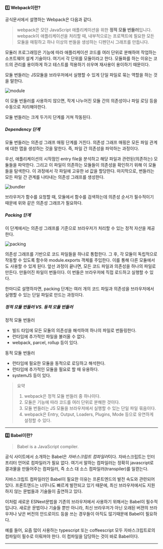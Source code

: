 **1️⃣ Webpack이란?**

공식문서에서 설명하는 Webpack은 다음과 같다.

> webpack은 모던 JavaScript 애플리케이션을 위한 **정적 모듈 번들러**입니다. webpack이 애플리케이션을 처리할 때, 내부적으로는 프로젝트에 필요한 모든 모듈을 매핑하고 하나 이상의 번들을 생성하는 디펜던시 그래프를 만듭니다.

모듈러 프로그래밍은 기능에 따라 애플리케이션 코드를 여러 단위로 분해하여 작업하는 소프트웨어 설계 기술이다. 여기서 각 단위를 모듈이라고 한다. 모듈화를 하는 이유는 코드의 관리를 용이하게 하고 테스트를 적용하기 쉬우며 재사용이 용이하기 때문이다.

모듈 번들러는 JS모듈을 브라우저에서 실행할 수 있게 단일 파일로 묶는 역할을 하는 것을 말한다.

![module](https://github.com/user-attachments/assets/036bcf61-b1cf-4302-9e5f-37be1ed5b026)

이 모듈 번들러를 사용하지 않으면, 작게 나누어진 모듈 간의 의존성이나 파일 로딩 등을 수동으로 처리해야한다.

모듈 번들러는 크게 두가지 단계를 거쳐 작동된다.

##### Dependency 단계

모듈 번들러는 의존성 그래프 매핑 단계를 거친다. 의존성 그래프 매핑은 모든 파일 관계에 대한 맵을 생성하는 것을 말한다. 즉, 파일 간 의존성을 파악하는 과정이다.

우선, 애플리케이션의 시작점인 entry file을 분석하고 해당 파일과 관련된(의존하는) 모듈들을 파악한다.
그리고 이 파일이 의존하는 모듈들이 의존성을 확인하기 위해 이 모듈들을 탐색한다. 이 과정에서 각 파일에 고유한 id 값을 할당한다. 마지막으로, 번들러는 모든 파일 간 관계를 나타내는 의존성 그래프를 생성한다.

![bundler](https://github.com/user-attachments/assets/79d86fa3-45f6-491d-89f9-b157c8a35622)

브라우저가 함수를 요청할 때, 모듈에서 함수를 검색하는데 의존성 순서가 필수적이기 때문에 위와 같은 의존성 그래프가 필요하다.

##### Packing 단계

이 단계에서는 의존성 그래프를 기준으로 브라우저가 처리할 수 있는 정적 자산을 제공한다.

![packing](https://github.com/user-attachments/assets/b686275a-bdae-4e24-8ffc-aa7cd5636884)

의존성 그래프를 기반으로 코드 파일들을 하나로 통합한다. 그 후, 각 모듈이 독립적으로 작동할 수 있도록 함수와 module.exports 객체를 주입한다. 이를 통해 다른 모듈에서도 사용할 수 있게 된다. 앞선 과정이 끝나면, 모든 코드 파일과 의존성을 하나의 파일로 만든다. 만들어진 파일이 번들이다. 이 번들은 브라우저에 직접 로드하고 실행할 수 있다.

한마디로 설명하자면, packing 단계는 여러 개의 코드 파일과 의존성을 브라우저에서 실행할 수 있는 단일 파일로 만드는 과정이다.

##### 정적 모듈 번들러 VS. 동적 모듈 번들러

정적 모듈 번들러

- 빌드 타임에 모든 모듈의 의존성을 해석하여 하나의 파일로 번들링한다.
- 런타임에 추가적인 파일을 불러올 수 없다.
- webpack, parcel, rollup 등이 있다.

동적 모듈 번들러

- 런타임에 필요한 모듈을 동적으로 로딩하고 해석한다.
- 런타임에 추가적인 모듈을 필요로 할 때 유용하다.
- systemJS 등이 있다.

> 요약
>
> 1. webpack은 정적 모듈 번들러 중 하나이다.
> 2. 모듈은 기능에 따라 코드를 여러 단위로 분해한 것이다.
> 3. 모듈 번들러는 JS 모듈을 브라우저에서 실행할 수 있는 단일 파일 묶음이다.
> 4. webpack은 Entry, Output, Loaders, Plugins, Mode 등으로 유연하게 설정할 수 있다.

---

**2️⃣ Babel이란?**

> Babel is a JavaScript compiler.

공식 사이트에서 소개하는 Babel은 *자바스크립트 컴파일러*이다. 자바스크립트는 인터프리터 언어로 컴파일러가 필요 없다. 여기서 말하는 컴파일러는 정확히 javascript로 결과물을 만들어주는 컴파일러, 즉 소스 대 소스 컴파일러(transpiler)를 일컫는다.

자바스크립트 컴파일러인 Babel이 필요한 이유는 프론트엔드의 발전 속도와 관련되어있다. 프론트엔드는 너무나도 빠르게 발전되고 있기 때문에, 최신 브라우저에서도 지원하지 않는 문법들과 기술들이 출연하고 있다.

이처럼 새로운 ESNext문법을 기존의 브라우저에서 사용하기 위해서는 Babel이 필수적입니다. 새로운 문법이나 기술들 뿐만 아니라, 최신 브라우저가 아닌 오래된 버젼의 브라우저나 낮은 버전의 안드로이드 등을 쓰는 경우들이 아직도 많기때문에 Babel이 필요하다.

예를 들어, 요즘 많이 사용하는 typescript 또는 coffeescript 모두 자바스크립트로의 컴파일이 필수로 이뤄져야 한다. 이 컴파일을 담당하는 것이 바로 Babel이다.

---

[](https://velog.io/@greencloud/%EA%B7%B8%EB%9E%98%EC%84%9C-webpack%EC%9D%B4-%EB%AD%94%EB%8D%B0)

[](https://bravenamme.github.io/2020/02/12/what-is-babel/)
